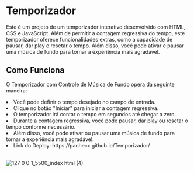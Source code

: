 # Temporizador

Este é um projeto de um temporizador interativo desenvolvido com HTML, CSS e JavaScript. Além de permitir a contagem regressiva do tempo, 
este temporizador oferece funcionalidades extras, como a capacidade de pausar, dar play e resetar o tempo. Além disso, você pode ativar e 
pausar uma música de fundo para tornar a experiência mais agradável.

## Como Funciona
O Temporizador com Controle de Música de Fundo opera da seguinte maneira:

<li>Você pode definir o tempo desejado no campo de entrada.
<li>Clique no botão "Iniciar" para iniciar a contagem regressiva.
<li>O temporizador irá contar o tempo em segundos até chegar a zero.
<li>Durante a contagem regressiva, você pode pausar, dar play ou resetar o tempo conforme necessário.
<li>Além disso, você pode ativar ou pausar uma música de fundo para tornar a experiência mais agradável.
<li>Link do Deploy: https://pachecx.github.io/Temporizador/

<br>
<br>

![127 0 0 1_5500_index html (4)](https://github.com/pachecx/Temporizador/assets/112892819/a037a35b-145e-4aa7-a93a-4f9ccd0b32b7)
